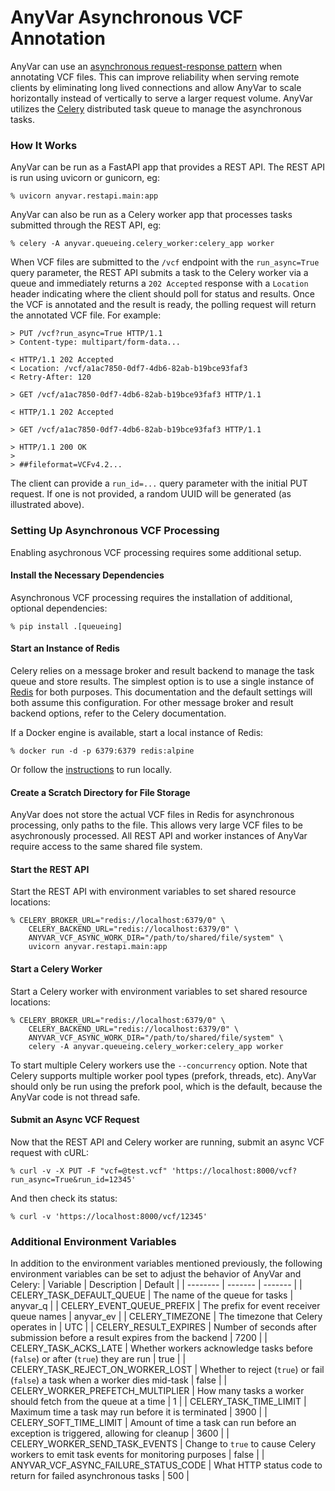 # AnyVar Asynchronous VCF Annotation
AnyVar can use an
[asynchronous request-response pattern](https://learn.microsoft.com/en-us/azure/architecture/patterns/async-request-reply)
when annotating VCF files.  This can improve reliability when serving remote clients by
eliminating long lived connections and allow AnyVar to scale horizontally instead of vertically
to serve a larger request volume.  AnyVar utilizes the [Celery](https://docs.celeryq.dev/)
distributed task queue to manage the asynchronous tasks.

### How It Works
AnyVar can be run as a FastAPI app that provides a REST API.  The REST API is run using
uvicorn or gunicorn, eg:
```shell
% uvicorn anyvar.restapi.main:app
```

AnyVar can also be run as a Celery worker app that processes tasks submitted through the REST API, eg:
```shell
% celery -A anyvar.queueing.celery_worker:celery_app worker
```

When VCF files are submitted to the `/vcf` endpoint with the `run_async=True` query parameter,
the REST API submits a task to the Celery worker via a queue and immediately returns a `202 Accepted`
response with a `Location` header indicating where the client should poll for status and results.
Once the VCF is annotated and the result is ready, the polling request will return the annotated
VCF file.  For example:
```
> PUT /vcf?run_async=True HTTP/1.1
> Content-type: multipart/form-data...

< HTTP/1.1 202 Accepted
< Location: /vcf/a1ac7850-0df7-4db6-82ab-b19bce93faf3
< Retry-After: 120

> GET /vcf/a1ac7850-0df7-4db6-82ab-b19bce93faf3 HTTP/1.1

< HTTP/1.1 202 Accepted

> GET /vcf/a1ac7850-0df7-4db6-82ab-b19bce93faf3 HTTP/1.1

> HTTP/1.1 200 OK
>
> ##fileformat=VCFv4.2...
```

The client can provide a `run_id=...` query parameter with the initial PUT request.  If one is not
provided, a random UUID will be generated (as illustrated above).

### Setting Up Asynchronous VCF Processing
Enabling asychronous VCF processing requires some additional setup.

#### Install the Necessary Dependencies
Asynchronous VCF processing requires the installation of additional, optional dependencies:
```shell
% pip install .[queueing]
```

#### Start an Instance of Redis
Celery relies on a message broker and result backend to manage the task queue and store results.
The simplest option is to use a single instance of [Redis](https://redis.io) for both purposes.  This
documentation and the default settings will both assume this configuration.  For other message broker
and result backend options, refer to the Celery documentation.

If a Docker engine is available, start a local instance of Redis:
```shell
% docker run -d -p 6379:6379 redis:alpine
```
Or follow the [instructions](https://redis.io/docs/latest/get-started/) to run locally.

#### Create a Scratch Directory for File Storage
AnyVar does not store the actual VCF files in Redis for asynchronous processing, only paths to the file.
This allows very large VCF files to be asychronously processed.  All REST API and worker instances of AnyVar
require access to the same shared file system.

#### Start the REST API
Start the REST API with environment variables to set shared resource locations:
```shell
% CELERY_BROKER_URL="redis://localhost:6379/0" \
    CELERY_BACKEND_URL="redis://localhost:6379/0" \
    ANYVAR_VCF_ASYNC_WORK_DIR="/path/to/shared/file/system" \
    uvicorn anyvar.restapi.main:app
```

#### Start a Celery Worker
Start a Celery worker with environment variables to set shared resource locations:
```shell
% CELERY_BROKER_URL="redis://localhost:6379/0" \
    CELERY_BACKEND_URL="redis://localhost:6379/0" \
    ANYVAR_VCF_ASYNC_WORK_DIR="/path/to/shared/file/system" \
    celery -A anyvar.queueing.celery_worker:celery_app worker
```
To start multiple Celery workers use the `--concurrency` option.
Note that Celery supports multiple worker pool types (prefork, threads, etc).  AnyVar
should only be run using the prefork pool, which is the default, because the AnyVar code
is not thread safe.

#### Submit an Async VCF Request
Now that the REST API and Celery worker are running, submit an async VCF request with cURL:
```shell
% curl -v -X PUT -F "vcf=@test.vcf" 'https://localhost:8000/vcf?run_async=True&run_id=12345'
```
And then check its status:
```shell
% curl -v 'https://localhost:8000/vcf/12345'
```

### Additional Environment Variables
In addition to the environment variables mentioned previously, the following environment variables
can be set to adjust the behavior of AnyVar and Celery:
| Variable | Description | Default |
| -------- | ------- | ------- |
| CELERY_TASK_DEFAULT_QUEUE | The name of the queue for tasks | anyvar_q |
| CELERY_EVENT_QUEUE_PREFIX | The prefix for event receiver queue names | anyvar_ev |
| CELERY_TIMEZONE | The timezone that Celery operates in | UTC |
| CELERY_RESULT_EXPIRES | Number of seconds after submission before a result expires from the backend | 7200 |
| CELERY_TASK_ACKS_LATE | Whether workers acknowledge tasks before (`false`) or after (`true`) they are run | true |
| CELERY_TASK_REJECT_ON_WORKER_LOST | Whether to reject (`true`) or fail (`false`) a task when a worker dies mid-task | false |
| CELERY_WORKER_PREFETCH_MULTIPLIER | How many tasks a worker should fetch from the queue at a time | 1 |
| CELERY_TASK_TIME_LIMIT | Maximum time a task may run before it is terminated | 3900 |
| CELERY_SOFT_TIME_LIMIT | Amount of time a task can run before an exception is triggered, allowing for cleanup | 3600 |
| CELERY_WORKER_SEND_TASK_EVENTS | Change to `true` to cause Celery workers to emit task events for monitoring purposes | false |
| ANYVAR_VCF_ASYNC_FAILURE_STATUS_CODE | What HTTP status code to return for failed asynchronous tasks | 500 |
